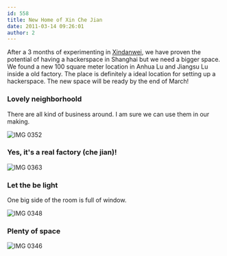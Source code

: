 ```yaml
---
id: 558
title: New Home of Xin Che Jian
date: 2011-03-14 09:26:01
author: 2
---
```


After a 3 months of experimenting in [Xindanwei](http://xindanwei.com), we have proven the potential of having a hackerspace in Shanghai but we need a bigger space. We found a new 100 square meter location in Anhua Lu and Jiangsu Lu inside a old factory. The place is definitely a ideal location for setting up a hackerspace. The new space will be ready by the end of March!

### Lovely neighborhoold

There are all kind of business around. I am sure we can use them in our making.

![IMG 0352](http://139.162.84.35/wp-content/uploads/2011/03/IMG_0352.jpg "IMG_0352.jpg") 

### Yes, it's a real factory (che jian)!

![IMG 0363](http://139.162.84.35/wp-content/uploads/2011/03/IMG_0363.jpg "IMG_0363.JPG") 

### Let the be light

One big side of the room is full of window.

![IMG 0348](http://139.162.84.35/wp-content/uploads/2011/03/IMG_0348.jpg "IMG_0348.JPG") 

### Plenty of space

![IMG 0346](http://139.162.84.35/wp-content/uploads/2011/03/IMG_0346.jpg "IMG_0346.JPG")